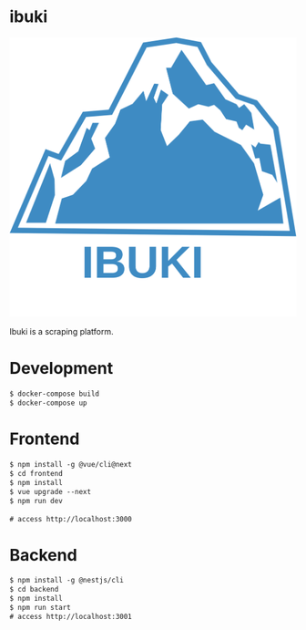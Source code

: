 # ibuki

![Ibuki](./frontend/src/assets/ibuki_logo.svg)

Ibuki is a scraping platform.

# Development

```
$ docker-compose build
$ docker-compose up
```

# Frontend
```
$ npm install -g @vue/cli@next
$ cd frontend
$ npm install
$ vue upgrade --next
$ npm run dev

# access http://localhost:3000
```

# Backend
```
$ npm install -g @nestjs/cli
$ cd backend
$ npm install
$ npm run start
# access http://localhost:3001
```
